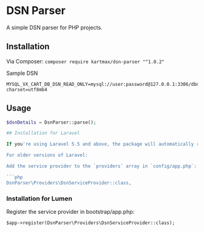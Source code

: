 # DSN Parser

A simple DSN parser for PHP projects.

## Installation

Via Composer:
    `composer require kartmax/dsn-parser "^1.0.2"`

Sample DSN

```
MYSQL_VX_CART_DB_DSN_READ_ONLY=mysql://user:password@127.0.0.1:3306/dbname?charset=utf8mb4
```
## Usage

```php
$dsnDetails = DsnParser::parse();

## Installation for Laravel

If you're using Laravel 5.5 and above, the package will automatically register its service provider.

For older versions of Laravel:

Add the service provider to the `providers` array in `config/app.php`:

```php
DsnParser\Providers\DsnServiceProvider::class,
```

### Installation for Lumen
Register the service provider in bootstrap/app.php:

`$app->register(DsnParser\Providers\DsnServiceProvider::class);
`
